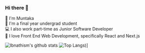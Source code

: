 ### Hi there 👋

:hatched_chick: I'm Muntaka <br>
:information_desk_person: I'm a final year undergrad student <br>
:computer: I also work part-time as Junior Software Developer <br>
:blue_heart: I love Front End Web Development, specifically React and Next.js <br>

![Ibnathism's github stats](https://github-readme-stats.vercel.app/api?username=ibnathism&theme=tokyonight&show_icons=true&hide=prs,issues&count_private=true&include_all_commits=true)
![Top Langs](https://github-readme-stats.vercel.app/api/top-langs/?username=ibnathism&layout=default&exclude_repo=muslimpro,artificial-intelligence,compiler,LaTeX&langs_count=4))]

<!--
**Ibnathism/ibnathism** is a ✨ _special_ ✨ repository because its `README.md` (this file) appears on your GitHub profile.

Here are some ideas to get you started:

- 🔭 I’m currently working on ...
- 🌱 I’m currently learning ...
- 👯 I’m looking to collaborate on ...
- 🤔 I’m looking for help with ...
- 💬 Ask me about ...
- 📫 How to reach me: ...
- 😄 Pronouns: ...
- ⚡ Fun fact: ...
-->
